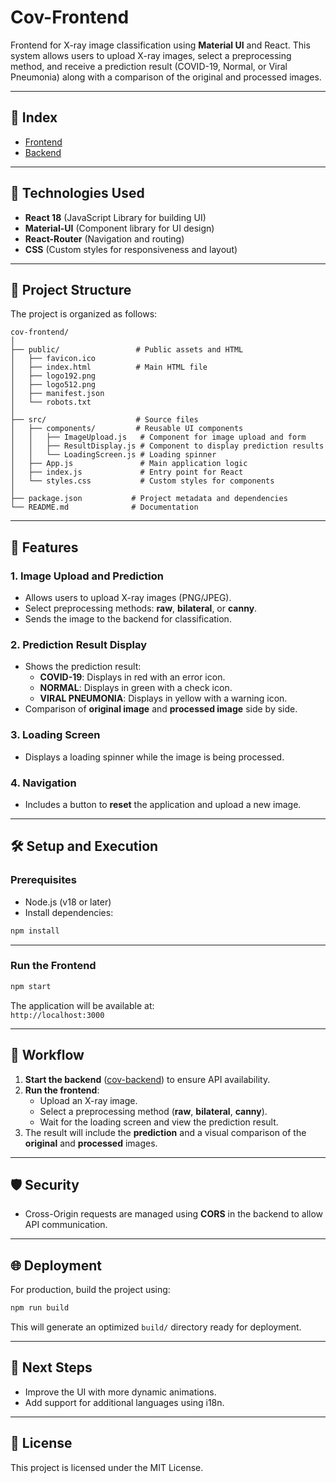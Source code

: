 # Cov-Frontend

Frontend for X-ray image classification using **Material UI** and React. This system allows users to upload X-ray images, select a preprocessing method, and receive a prediction result (COVID-19, Normal, or Viral Pneumonia) along with a comparison of the original and processed images.

---

## 📜 **Index**
- [Frontend](https://github.com/FabsSWD/cov-frontend)
- [Backend](https://github.com/FabsSWD/cov-backend)

---

## 🚀 **Technologies Used**
- **React 18** (JavaScript Library for building UI)
- **Material-UI** (Component library for UI design)
- **React-Router** (Navigation and routing)
- **CSS** (Custom styles for responsiveness and layout)

---

## 🧩 **Project Structure**

The project is organized as follows:

```
cov-frontend/
│
├── public/                 # Public assets and HTML
│   ├── favicon.ico
│   ├── index.html          # Main HTML file
│   ├── logo192.png
│   ├── logo512.png
│   ├── manifest.json
│   └── robots.txt
│
├── src/                    # Source files
│   ├── components/         # Reusable UI components
│   │   ├── ImageUpload.js   # Component for image upload and form
│   │   ├── ResultDisplay.js # Component to display prediction results
│   │   └── LoadingScreen.js # Loading spinner
│   ├── App.js               # Main application logic
│   ├── index.js             # Entry point for React
│   └── styles.css           # Custom styles for components
│
├── package.json           # Project metadata and dependencies
└── README.md              # Documentation
```

---

## 📌 **Features**

### 1. **Image Upload and Prediction**
- Allows users to upload X-ray images (PNG/JPEG).
- Select preprocessing methods: **raw**, **bilateral**, or **canny**.
- Sends the image to the backend for classification.

### 2. **Prediction Result Display**
- Shows the prediction result:
  - **COVID-19**: Displays in red with an error icon.
  - **NORMAL**: Displays in green with a check icon.
  - **VIRAL PNEUMONIA**: Displays in yellow with a warning icon.
- Comparison of **original image** and **processed image** side by side.

### 3. **Loading Screen**
- Displays a loading spinner while the image is being processed.

### 4. **Navigation**
- Includes a button to **reset** the application and upload a new image.

---

## 🛠️ **Setup and Execution**

### **Prerequisites**
- Node.js (v18 or later)
- Install dependencies:
```bash
npm install
```

---

### **Run the Frontend**
```bash
npm start
```
The application will be available at:  
`http://localhost:3000`

---

## 🔢 **Workflow**
1. **Start the backend** ([cov-backend](https://github.com/FabsSWD/cov-backend)) to ensure API availability.
2. **Run the frontend**:
   - Upload an X-ray image.
   - Select a preprocessing method (**raw**, **bilateral**, **canny**).
   - Wait for the loading screen and view the prediction result.
3. The result will include the **prediction** and a visual comparison of the **original** and **processed** images.

---

## 🛡️ **Security**
- Cross-Origin requests are managed using **CORS** in the backend to allow API communication.

---

## 🌐 **Deployment**
For production, build the project using:
```bash
npm run build
```
This will generate an optimized `build/` directory ready for deployment.

---

## 🔮 **Next Steps**
- Improve the UI with more dynamic animations.
- Add support for additional languages using i18n.

---

## 📄 **License**
This project is licensed under the MIT License.
